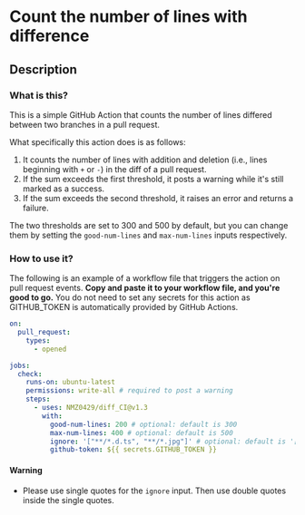 # Count the number of lines with difference

## Description

### What is this?

This is a simple GitHub Action that counts the number of lines differed between two branches in a pull request.

What specifically this action does is as follows:

1. It counts the number of lines with addition and deletion (i.e., lines beginning with `+` or `-`) in the diff of a pull request.
2. If the sum exceeds the first threshold, it posts a warning while it's still marked as a success.
3. If the sum exceeds the second threshold, it raises an error and returns a failure.

The two thresholds are set to 300 and 500 by default, but you can change them by setting the `good-num-lines` and `max-num-lines` inputs respectively.

### How to use it?

The following is an example of a workflow file that triggers the action on pull request events.
**Copy and paste it to your workflow file, and you're good to go.**
You do not need to set any secrets for this action as GITHUB_TOKEN is automatically provided by GitHub Actions.

```yaml
on:
  pull_request:
    types:
      - opened

jobs:
  check:
    runs-on: ubuntu-latest
    permissions: write-all # required to post a warning
    steps:
      - uses: NMZ0429/diff_CI@v1.3
        with:
          good-num-lines: 200 # optional: default is 300
          max-num-lines: 400 # optional: default is 500
          ignore: '["**/*.d.ts", "**/*.jpg"]' # optional: default is '[]'
          github-token: ${{ secrets.GITHUB_TOKEN }}
```

#### Warning

- Please use single quotes for the `ignore` input. Then use double quotes inside the single quotes.

